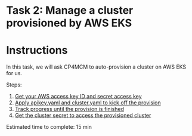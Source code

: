 # Task 2: Manage a cluster provisioned by AWS EKS

Instructions
============

In this task, we will ask CP4MCM to auto-provision a cluster on AWS EKS for us.

Steps:

1) [Get your AWS access key ID and secret access key](step1.md)
2) [Apply apikey.yaml and cluster.yaml to kick off the provision](step2.md)
3) [Track progress until the provision is finished](step3.md)
4) [Get the cluster secret to access the provisioned cluster](step4.md)

Estimated time to complete: 15 min
